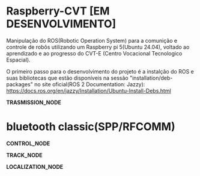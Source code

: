 # Raspberry-CVT [EM DESENVOLVIMENTO]

Manipulação do ROS(Robotic Operation System) para a comunição e controle de robôs utilizando um Raspberry pi 5(Ubuntu 24.04), voltado ao aprendizado e ao progresso do CVT-E (Centro Vocacional Tecnologico Espacial).

O primeiro passo para o desenvolvimento do projeto é a instalção do ROS e suas bibliotecas que estão disponíveis na sessão "installation/deb-packages" no site oficial(ROS 2 Documentation: Jazzy):
https://docs.ros.org/en/jazzy/Installation/Ubuntu-Install-Debs.html

__TRASMISSION_NODE__
# bluetooth classic(SPP/RFCOMM)

__CONTROL_NODE__

__TRACK_NODE__

__LOCALIZATION_NODE__
